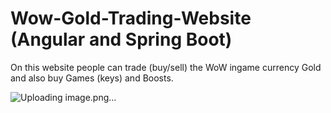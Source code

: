 # Wow-Gold-Trading-Website (Angular and Spring Boot)
On this website people can trade (buy/sell) the WoW ingame currency Gold and also buy Games (keys) and Boosts.


![Uploading image.png…]()


